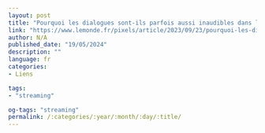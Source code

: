 ```yaml
---
layout: post
title: "Pourquoi les dialogues sont-ils parfois aussi inaudibles dans les films et les séries ?"
link: "https://www.lemonde.fr/pixels/article/2023/09/23/pourquoi-les-dialogues-sont-ils-parfois-aussi-inaudibles-dans-les-films-et-les-series_6190638_4408996.html"
author: N/A
published_date: "19/05/2024"
description: ""
language: fr
categories:
- Liens

tags:
- "streaming"

og-tags: "streaming"
permalink: /:categories/:year/:month/:day/:title/
---
```

